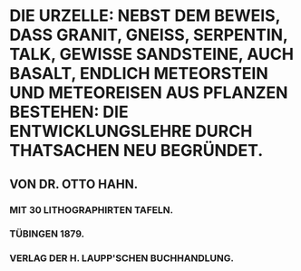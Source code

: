 # DIE URZELLE: NEBST DEM BEWEIS, DASS GRANIT, GNEISS, SERPENTIN, TALK, GEWISSE SANDSTEINE, AUCH BASALT, ENDLICH METEORSTEIN UND METEOREISEN AUS PFLANZEN BESTEHEN: DIE ENTWICKLUNGSLEHRE DURCH THATSACHEN NEU BEGRÜNDET.

## VON DR. OTTO HAHN.

### MIT 30 LITHOGRAPHIRTEN TAFELN.

### TÜBINGEN 1879.

### VERLAG DER H. LAUPP'SCHEN BUCHHANDLUNG.

